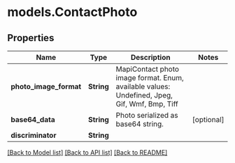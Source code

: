 # models.ContactPhoto
## Properties
Name | Type | Description | Notes
------------ | ------------- | ------------- | -------------
**photo_image_format** | **String** | MapiContact photo image format. Enum, available values: Undefined, Jpeg, Gif, Wmf, Bmp, Tiff | 
**base64_data** | **String** | Photo serialized as base64 string.              | [optional] 
**discriminator** | **String** |  | 



[[Back to Model list]](README.md#documentation-for-models) [[Back to API list]](README.md#documentation-for-api-endpoints) [[Back to README]](README.md)


